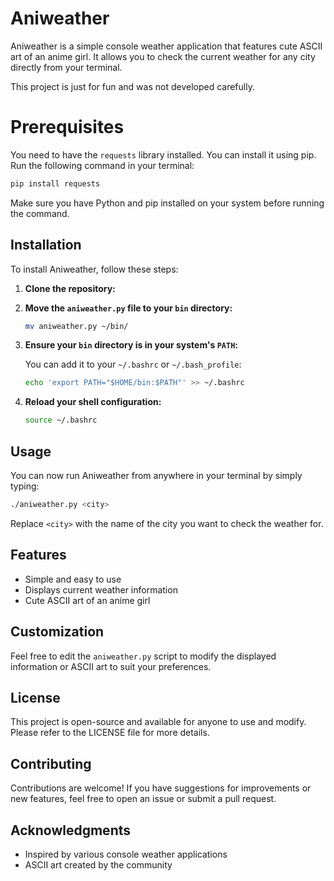 # Aniweather

Aniweather is a simple console weather application that features cute ASCII art of an anime girl. It allows you to check the current weather for any city directly from your terminal.

This project is just for fun and was not developed carefully.

# Prerequisites

You need to have the `requests` library installed. You can install it using pip. Run the following command in your terminal:

```bash
pip install requests
```

Make sure you have Python and pip installed on your system before running the command.

## Installation

To install Aniweather, follow these steps:

1. **Clone the repository:**

2. **Move the `aniweather.py` file to your `bin` directory:**

   ```bash
   mv aniweather.py ~/bin/
   ```

3. **Ensure your `bin` directory is in your system's `PATH`:**

   You can add it to your `~/.bashrc` or `~/.bash_profile`:

   ```bash
   echo 'export PATH="$HOME/bin:$PATH"' >> ~/.bashrc
   ```

4. **Reload your shell configuration:**

   ```bash
   source ~/.bashrc
   ```

## Usage

You can now run Aniweather from anywhere in your terminal by simply typing:

```bash
./aniweather.py <city>
```

Replace `<city>` with the name of the city you want to check the weather for.

## Features

- Simple and easy to use
- Displays current weather information
- Cute ASCII art of an anime girl

## Customization

Feel free to edit the `aniweather.py` script to modify the displayed information or ASCII art to suit your preferences.

## License

This project is open-source and available for anyone to use and modify. Please refer to the LICENSE file for more details.

## Contributing

Contributions are welcome! If you have suggestions for improvements or new features, feel free to open an issue or submit a pull request.

## Acknowledgments

- Inspired by various console weather applications
- ASCII art created by the community
